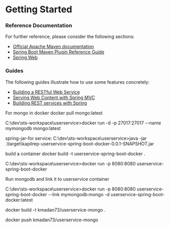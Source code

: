 # Getting Started

### Reference Documentation
For further reference, please consider the following sections:

* [Official Apache Maven documentation](https://maven.apache.org/guides/index.html)
* [Spring Boot Maven Plugin Reference Guide](https://docs.spring.io/spring-boot/docs/2.2.7.RELEASE/maven-plugin/)
* [Spring Web](https://docs.spring.io/spring-boot/docs/2.2.7.RELEASE/reference/htmlsingle/#boot-features-developing-web-applications)

### Guides
The following guides illustrate how to use some features concretely:

* [Building a RESTful Web Service](https://spring.io/guides/gs/rest-service/)
* [Serving Web Content with Spring MVC](https://spring.io/guides/gs/serving-web-content/)
* [Building REST services with Spring](https://spring.io/guides/tutorials/bookmarks/)

For mongo in docker
docker pull mongo:latest

C:\dev\sts-workspace\userservice>docker run -d -p 27017:27017 --name mymongodb mongo:latest

spring-jar-for service:
C:\dev\sts-workspace\userservice>java -jar .\target\kapilrep-userservice-spring-boot-docker-0.0.1-SNAPSHOT.jar

build a container
docker build -t userservice-spring-boot-docker .

C:\dev\sts-workspace\userservice>docker run -p 8080:8080 userservice-spring-boot-docker

Run mongodb and link it to userservice container

C:\dev\sts-workspace\userservice>docker run -p 8080:8080 userservice-spring-boot-docker --link mymongodb:mongo -d userservice-spring-boot-docker:latest

docker build -t kmadan73/userservice-mongo .

docker push kmadan73/userservice-mongo
